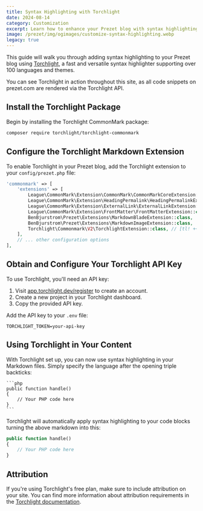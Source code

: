 ```yaml
---
title: Syntax Highlighting with Torchlight
date: 2024-08-14
category: Customization
excerpt: Learn how to enhance your Prezet blog with syntax highlighting using Torchlight, a powerful and easy-to-use solution.
image: /prezet/img/ogimages/customize-syntax-highlighting.webp
legacy: true
---
```


This guide will walk you through adding syntax highlighting to your Prezet blog using [Torchlight](https://torchlight.dev), a fast and versatile syntax highlighter supporting over 100 languages and themes.

You can see Torchlight in action throughout this site, as all code snippets on prezet.com are rendered via the Torchlight API.

## Install the Torchlight Package

Begin by installing the Torchlight CommonMark package:

```bash
composer require torchlight/torchlight-commonmark
```

## Configure the Torchlight Markdown Extension

To enable Torchlight in your Prezet blog, add the Torchlight extension to your `config/prezet.php` file:

```php
'commonmark' => [
    'extensions' => [
        League\CommonMark\Extension\CommonMark\CommonMarkCoreExtension::class,
        League\CommonMark\Extension\HeadingPermalink\HeadingPermalinkExtension::class,
        League\CommonMark\Extension\ExternalLink\ExternalLinkExtension::class,
        League\CommonMark\Extension\FrontMatter\FrontMatterExtension::class,
        BenBjurstrom\Prezet\Extensions\MarkdownBladeExtension::class,
        BenBjurstrom\Prezet\Extensions\MarkdownImageExtension::class,
        Torchlight\Commonmark\V2\TorchlightExtension::class, // [tl! ++]
    ],
    // ... other configuration options
],
```

## Obtain and Configure Your Torchlight API Key

To use Torchlight, you'll need an API key:

1. Visit [app.torchlight.dev/register](https://app.torchlight.dev/register) to create an account.
2. Create a new project in your Torchlight dashboard.
3. Copy the provided API key.

Add the API key to your `.env` file:

```env
TORCHLIGHT_TOKEN=your-api-key
```

## Using Torchlight in Your Content

With Torchlight set up, you can now use syntax highlighting in your Markdown files. Simply specify the language after the opening triple backticks:


    ```php
    public function handle()
    {
        // Your PHP code here
    }
    ```

Torchlight will automatically apply syntax highlighting to your code blocks turning the above markdown into this:

```php
public function handle()
{
    // Your PHP code here
}
```

## Attribution

If you're using Torchlight's free plan, make sure to include attribution on your site. You can find more information about attribution requirements in the [Torchlight documentation](https://torchlight.dev/docs/).
